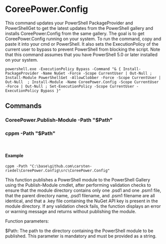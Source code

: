 # CoreePower.Config


This command updates your PowerShell PackageProvider and PowerShellGet to get the latest updates from the PowerShell gallery and installs CoreePower.Config from the same gallery. The goal is to get CoreePower.Config running on your system. To run the command, copy and paste it into your cmd or PowerShell. It also sets the ExecutionPolicy of the current user to bypass to prevent PowerShell from blocking the script.
Note that this command assumes that you have PowerShell 5.0 or later installed on your system.

```
powershell.exe -ExecutionPolicy Bypass -Command "& { Install-PackageProvider -Name NuGet -Force -Scope CurrentUser | Out-Null ; Install-Module PowerShellGet -AllowClobber -Force -Scope CurrentUser | Out-Null  ; Install-Module -Name CoreePower.Config -Scope CurrentUser -Force | Out-Null ; Set-ExecutionPolicy -Scope CurrentUser -ExecutionPolicy Bypass }"
```


## Commands

### CoreePower.Publish-Module -Path "$Path" 
### cppm -Path "$Path"
<br>

#### Example
```
cppm -Path "C:\base\github.com\carsten-riedel\CoreePower.Config\src\CoreePower.Config"
```

This function publishes a PowerShell module to the PowerShell Gallery using the Publish-Module cmdlet, after performing validation checks to ensure that the module directory contains only one .psd1 and one .psm1 file, that the parent directory name, .psd1 filename, and .psm1 filename are all identical, and that a .key file containing the NuGet API key is present in the module directory. If any validation check fails, the function displays an error or warning message and returns without publishing the module.

Function parameters:

$Path: The path to the directory containing the PowerShell module to be published. This parameter is mandatory and must be provided as a string.